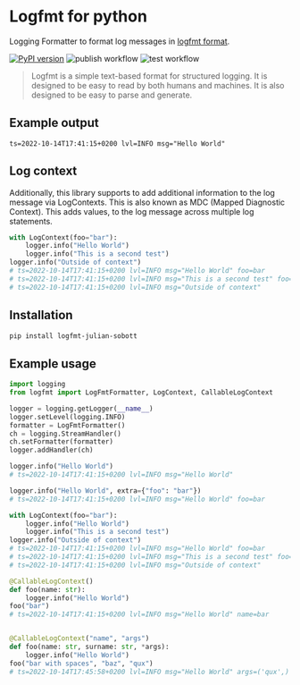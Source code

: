 # Logfmt for python

Logging Formatter to format log messages in [logfmt format](https://www.brandur.org/logfmt).

[![PyPI version](https://badge.fury.io/py/logfmt-julian-sobott.svg)](https://badge.fury.io/py/logfmt-julian-sobott)
![publish workflow](https://github.com/JulianSobott/python-logfmt/actions/workflows/python-publish.yml/badge.svg)
![test workflow](https://github.com/JulianSobott/python-logfmt/actions/workflows/python-test.yml/badge.svg)

> Logfmt is a simple text-based format for structured logging. It is designed to be easy to read by both humans and machines. 
> It is also designed to be easy to parse and generate.

## Example output
```
ts=2022-10-14T17:41:15+0200 lvl=INFO msg="Hello World"
```

## Log context

Additionally, this library supports to add additional information to the log message via LogContexts. 
This is also known as MDC (Mapped Diagnostic Context).
This adds values, to the log message across multiple log statements.

```python
with LogContext(foo="bar"):
    logger.info("Hello World")
    logger.info("This is a second test")
logger.info("Outside of context")
# ts=2022-10-14T17:41:15+0200 lvl=INFO msg="Hello World" foo=bar
# ts=2022-10-14T17:41:15+0200 lvl=INFO msg="This is a second test" foo=bar
# ts=2022-10-14T17:41:15+0200 lvl=INFO msg="Outside of context"
```

## Installation

```bash
pip install logfmt-julian-sobott
```

## Example usage

```python
import logging
from logfmt import LogFmtFormatter, LogContext, CallableLogContext

logger = logging.getLogger(__name__)
logger.setLevel(logging.INFO)
formatter = LogFmtFormatter()
ch = logging.StreamHandler()
ch.setFormatter(formatter)
logger.addHandler(ch)

logger.info("Hello World")
# ts=2022-10-14T17:41:15+0200 lvl=INFO msg="Hello World"

logger.info("Hello World", extra={"foo": "bar"})
# ts=2022-10-14T17:41:15+0200 lvl=INFO msg="Hello World" foo=bar

with LogContext(foo="bar"):
    logger.info("Hello World")
    logger.info("This is a second test")
logger.info("Outside of context")
# ts=2022-10-14T17:41:15+0200 lvl=INFO msg="Hello World" foo=bar
# ts=2022-10-14T17:41:15+0200 lvl=INFO msg="This is a second test" foo=bar
# ts=2022-10-14T17:41:15+0200 lvl=INFO msg="Outside of context"

@CallableLogContext()
def foo(name: str):
    logger.info("Hello World")
foo("bar")
# ts=2022-10-14T17:41:15+0200 lvl=INFO msg="Hello World" name=bar


@CallableLogContext("name", "args")
def foo(name: str, surname: str, *args):
    logger.info("Hello World")
foo("bar with spaces", "baz", "qux")
# ts=2022-10-14T17:45:58+0200 lvl=INFO msg="Hello World" args=('qux',) name="bar with spaces"
```
